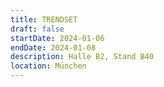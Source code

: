 ```yaml
---
title: TRENDSET
draft: false
startDate: 2024-01-06
endDate: 2024-01-08
description: Halle B2, Stand B40
location: München
---
```

